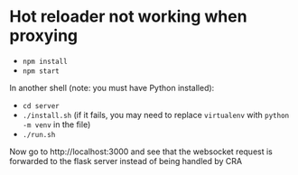# Hot reloader not working when proxying

- `npm install`
- `npm start`

In another shell (note: you must have Python installed):

- `cd server`
- `./install.sh` (if it fails, you may need to replace `virtualenv` with `python -m venv` in the file)
- `./run.sh`

Now go to http://localhost:3000 and see that the websocket request is forwarded to the flask server instead of being handled by CRA
